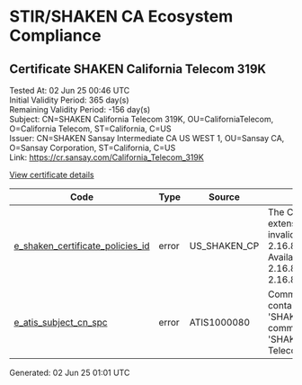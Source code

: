 # STIR/SHAKEN CA Ecosystem Compliance

## Certificate SHAKEN California Telecom 319K

Tested At: 02 Jun 25 00:46 UTC\
Initial Validity Period: 365 day(s)\
Remaining Validity Period: -156 day(s)\
Subject: CN=SHAKEN California Telecom 319K, OU=CaliforniaTelecom, O=California Telecom, ST=California, C=US\
Issuer: CN=SHAKEN Sansay Intermediate CA US WEST 1, OU=Sansay CA, O=Sansay Corporation, ST=California, C=US\
Link: https://cr.sansay.com/California_Telecom_319K

[View certificate details](https://x509.io/?cert=MIIC6TCCAo%2BgAwIBAgIUQpx8cHEeOCDwuOHerm%2FzJiJki9UwCgYIKoZIzj0EAwIwgYUxCzAJBgNVBAYTAlVTMRMwEQYDVQQIDApDYWxpZm9ybmlhMRswGQYDVQQKDBJTYW5zYXkgQ29ycG9yYXRpb24xEjAQBgNVBAsMCVNhbnNheSBDQTEwMC4GA1UEAwwnU0hBS0VOIFNhbnNheSBJbnRlcm1lZGlhdGUgQ0EgVVMgV0VTVCAxMB4XDTIzMTIyODIxNDkxMFoXDTI0MTIyNzIxNDkxMFowgYQxCzAJBgNVBAYTAlVTMRMwEQYDVQQIDApDYWxpZm9ybmlhMRswGQYDVQQKDBJDYWxpZm9ybmlhIFRlbGVjb20xGjAYBgNVBAsMEUNhbGlmb3JuaWFUZWxlY29tMScwJQYDVQQDDB5TSEFLRU4gQ2FsaWZvcm5pYSBUZWxlY29tIDMxOUswWTATBgcqhkjOPQIBBggqhkjOPQMBBwNCAASARI%2FByFwiJV9tLoOKjSNGDY97dFOsdg6%2FNSu1Ve0AI6Q7yvIajg5pQwKhWqlqGDbEc3BT7cPXBoCWkglSvSv%2Fo4HbMIHYMBYGCCsGAQUFBwEaBAowCKAGFgQzMTlLMBcGA1UdIAQQMA4wDAYKYIZIAYb%2FCQEBATAdBgNVHQ4EFgQUh%2F6stqcI6yhZbhr4pJsRGsNYUT0wHwYDVR0jBBgwFoAUrNOT9UNDzAq%2BRVgXE32SfNzDAUYwRwYDVR0fBEAwPjA8oDqgOIY2aHR0cHM6Ly9hdXRoZW50aWNhdGUtYXBpLmljb25lY3Rpdi5jb20vZG93bmxvYWQvdjEvY3JsMAwGA1UdEwEB%2FwQCMAAwDgYDVR0PAQH%2FBAQDAgeAMAoGCCqGSM49BAMCA0gAMEUCIBHKwx%2BrMLrPGl%2Fqf9VT%2BS4CE%2BmD%2FaDVOWf%2BIpyPED9PAiEA4FGf%2BuOlsgBjQkeeT7%2B8RzGsIBnsveWn3rkjyaJ5d4A%3D)

| Code | Type | Source | Details |
|------|------|--------|---------|
| [e_shaken_certificate_policies_id](../../ISSUES/e_shaken_certificate_policies_id/README.md) | error | US_SHAKEN_CP | The Certificate Policies extension contains an invalid OID value: 2.16.840.1.114569.1.1.1. Available OIDs: 2.16.840.1.114569.1.1.3, 2.16.840.1.114569.1.1.4 |
| [e_atis_subject_cn_spc](../../ISSUES/e_atis_subject_cn_spc/README.md) | error | ATIS1000080 | Common name shall contain the text string 'SHAKEN 319K', but common name is 'SHAKEN California Telecom 319K' |


Generated: 02 Jun 25 01:01 UTC